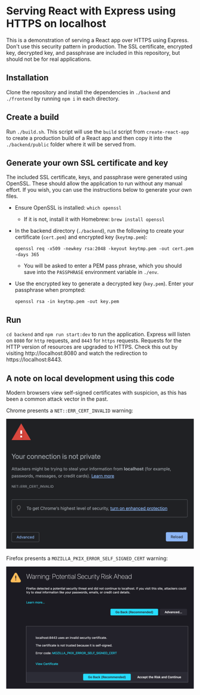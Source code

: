 # Serving React with Express using HTTPS on localhost

This is a demonstration of serving a React app over HTTPS using Express. Don't use this security pattern in production. The SSL certificate, encrypted key, decrypted key, and passphrase are included in this repository, but should not be for real applications.

## Installation

Clone the repository and install the dependencies in `./backend` and `./frontend` by running `npm i` in each directory.

## Create a build

Run `./build.sh`. This script will use the `build` script from `create-react-app` to create a production build of a React app and then copy it into the `./backend/public` folder where it will be served from.

## Generate your own SSL certificate and key

The included SSL certificate, keys, and passphrase were generated using OpenSSL. These should allow the application to run without any manual effort. If you wish, you can use the instructions below to generate your own files.

- Ensure OpenSSL is installed: `which openssl`

  - If it is not, install it with Homebrew: `brew install openssl`

- In the backend directory (`./backend`), run the following to create your certificate (`cert.pem`) and encrypted key (`keytmp.pem`):

  ```
  openssl req -x509 -newkey rsa:2048 -keyout keytmp.pem -out cert.pem -days 365
  ```

  - You will be asked to enter a PEM pass phrase, which you should save into the `PASSPHRASE` environment variable in `./env`.

- Use the encrypted key to generate a decrypted key (`key.pem`). Enter your passphrase when prompted:

  ```
  openssl rsa -in keytmp.pem -out key.pem
  ```

## Run

`cd backend` and `npm run start:dev` to run the application. Express will listen on `8080` for `http` requests, and `8443` for `https` requests. Requests for the HTTP version of resources are upgraded to HTTPS. Check this out by visiting http://localhost:8080 and watch the redirection to https://localhost:8443.

## A note on local development using this code

Modern browsers view self-signed certificates with suspicion, as this has been a common attack vector in the past.

Chrome presents a `NET::ERR_CERT_INVALID` warning:

![Chrome v104 presenting a certificate not valid warning](chrome-connection-not-private-warning.png)

Firefox presents a `MOZILLA_PKIX_ERROR_SELF_SIGNED_CERT` warning:

![Firefox v103 presenting a self signed certificate warning](firefox-self-signed-cert-warning.png)
